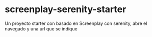 # screenplay-serenity-starter
Un proyecto starter con basado en  Screenplay con serenity, abre el navegado y una url que se indique
